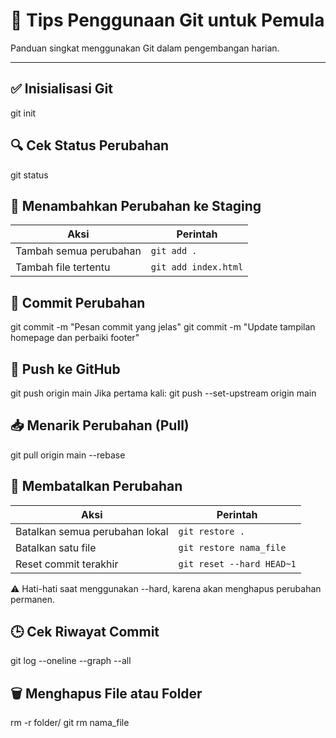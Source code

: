 # 📘 Tips Penggunaan Git untuk Pemula

Panduan singkat menggunakan Git dalam pengembangan harian.

---

## ✅ Inisialisasi Git
git init

## 🔍  Cek Status Perubahan
git status

## 📂 Menambahkan Perubahan ke Staging
| Aksi                   | Perintah             |
| ---------------------- | -------------------- |
| Tambah semua perubahan | `git add .`          |
| Tambah file tertentu   | `git add index.html` |

## 💬 Commit Perubahan
git commit -m "Pesan commit yang jelas"
git commit -m "Update tampilan homepage dan perbaiki footer"

## 🚀 Push ke GitHub
git push origin main
Jika pertama kali:
git push --set-upstream origin main

## 📥 Menarik Perubahan (Pull)
git pull origin main --rebase

## 🔁 Membatalkan Perubahan
| Aksi                           | Perintah                  |
| ------------------------------ | ------------------------- |
| Batalkan semua perubahan lokal | `git restore .`           |
| Batalkan satu file             | `git restore nama_file`   |
| Reset commit terakhir          | `git reset --hard HEAD~1` |
⚠️ Hati-hati saat menggunakan --hard, karena akan menghapus perubahan permanen.

## 🕒 Cek Riwayat Commit
git log --oneline --graph --all

## 🗑️ Menghapus File atau Folder
rm -r folder/
git rm nama_file
